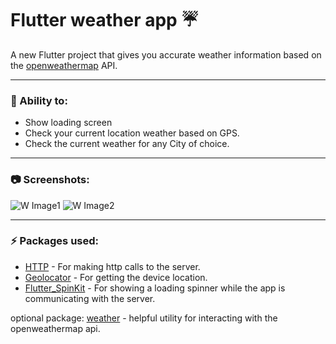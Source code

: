 # Flutter weather app :umbrella:

A new Flutter project that gives you accurate weather information based on the [openweathermap](https://openweathermap.org/current) API.


---


### :muscle: Ability to:
- Show loading screen
- Check your current location weather based on GPS.
- Check the current weather for any City of choice.

---

### :camera: Screenshots:
![W Image1](https://user-images.githubusercontent.com/76845356/124383047-5c958100-dcc2-11eb-83c9-d1868cf23000.jpeg)
![W Image2](https://user-images.githubusercontent.com/76845356/124383059-67501600-dcc2-11eb-9532-d05d3a2ad934.jpeg)






---


### :zap: Packages used:
- [HTTP](https://pub.dev/packages/http) - For making http calls to the server.
- [Geolocator](https://pub.dev/packages/geolocator) - For getting the device location.
- [Flutter_SpinKit](https://pub.dev/packages/flutter_spinkit) - For showing a loading spinner while the app is communicating with the server.

optional package: [weather](https://pub.dev/packages/weather) - helpful utility for interacting with the openweathermap api.

